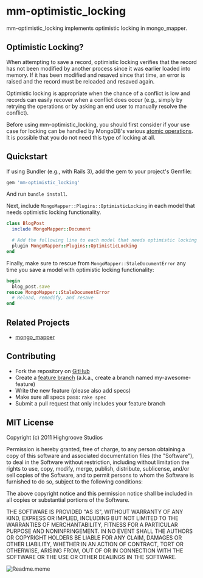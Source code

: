 mm-optimistic_locking
=====================

mm-optimistic_locking implements optimistic locking in mongo_mapper.

Optimistic Locking?
-------------------

When attempting to save a record, optimistic locking verifies that the
record has not been modified by another process since it was earlier loaded
into memory.  If it has been modified and resaved since that time, an error is
raised and the record must be reloaded and resaved again.

Optimistic locking is appropriate when the chance of a conflict is low
and records can easily recover when a conflict does occur (e.g., simply
by retrying the operations or by asking an end user to manually resolve the
conflict).

Before using mm-optimistic_locking, you should first consider if your use case
for locking can be handled by MongoDB's various [atomic operations](http://www.mongodb.org/display/DOCS/Atomic+Operations).
It is possible that you do not need this type of locking at all.

Quickstart
----------

If using Bundler (e.g., with Rails 3), add the gem to your project's
Gemfile:

``` ruby
gem 'mm-optimistic_locking'
```

And run `bundle install`.

Next, include `MongoMapper::Plugins::OptimisticLocking` in each model
that needs optimistic locking functionality.

``` ruby
class BlogPost
  include MongoMapper::Document

  # Add the following line to each model that needs optimistic locking
  plugin MongoMapper::Plugins::OptimisticLocking
end
```

Finally, make sure to rescue from `MongoMapper::StaleDocumentError`
any time you save a model with optimistic locking functionality:

``` ruby
begin
  blog_post.save
rescue MongoMapper::StaleDocumentError
  # Reload, remodify, and resave
end
```

Related Projects
----------------

* [mongo_mapper](http://mongomapper.com/)

Contributing
------------

* Fork the repository on [GitHub](https://github.com/highgroove/mm-optimistic_locking)
* Create a [feature branch](http://nvie.com/posts/a-successful-git-branching-model/) (a.k.a., create a branch named my-awesome-feature)
* Write the new feature (please also add specs)
* Make sure all specs pass: `rake spec`
* Submit a pull request that only includes your feature branch

MIT License
-----------
Copyright (c) 2011 Highgroove Studios

Permission is hereby granted, free of charge, to any person obtaining a copy of this software and associated documentation files (the "Software"), to deal in the Software without restriction, including without limitation the rights to use, copy, modify, merge, publish, distribute, sublicense, and/or sell copies of the Software, and to permit persons to whom the Software is furnished to do so, subject to the following conditions:

The above copyright notice and this permission notice shall be included in all copies or substantial portions of the Software.

THE SOFTWARE IS PROVIDED "AS IS", WITHOUT WARRANTY OF ANY KIND, EXPRESS OR IMPLIED, INCLUDING BUT NOT LIMITED TO THE WARRANTIES OF MERCHANTABILITY, FITNESS FOR A PARTICULAR PURPOSE AND NONINFRINGEMENT. IN NO EVENT SHALL THE AUTHORS OR COPYRIGHT HOLDERS BE LIABLE FOR ANY CLAIM, DAMAGES OR OTHER LIABILITY, WHETHER IN AN ACTION OF CONTRACT, TORT OR OTHERWISE, ARISING FROM, OUT OF OR IN CONNECTION WITH THE SOFTWARE OR THE USE OR OTHER DEALINGS IN THE SOFTWARE.

![Readme.meme](http://i.imgur.com/W3Gob.png)